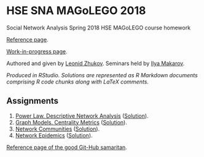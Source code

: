 # HSE SNA MAGoLEGO 2018  
Social Network Analysis Spring 2018 HSE MAGoLEGO course homework

[Reference page](http://www.leonidzhukov.net/hse/2016/sna/).

[Work-in-progress page](http://www.leonidzhukov.net/hse/2016/sna/).

Authored and given by [Leonid Zhukov](http://www.leonidzhukov.net/). Seminars held by [Ilya Makarov](https://www.hse.ru/en/staff/iamakarov).

*Produced in RStudio. Solutions are represented as R Markdown documents comprising R code chunks along with LaTeX comments.*

## Assignments

1. [Power Law. Descriptive Network Analysis](Assignment1) ([Solution](Assignment1/Assignment1.pdf)).
2. [Graph Models. Centrality Metrics](Assignment2) ([Solution](Assignment2/Assignment2.pdf)).
3. [Network Communities](Assignment3) ([Solution](Assignment3/Assignment3.pdf)).
4. [Network Epidemics](Assignment4) ([Solution](Assignment4/Assignment4.pdf)).

[Reference page of the good Git-Hub samaritan](https://github.com/webyneter/HSE-SNA-MAGoLEGO-2016/blob/master/README.md).
